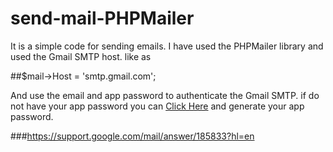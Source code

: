 # send-mail-PHPMailer

It is a simple code for sending emails. I have used the PHPMailer library and used the Gmail SMTP host. like as 

 ##$mail->Host       = 'smtp.gmail.com';   
 
And use the email and app password to authenticate the Gmail SMTP. if do not have your app password you can <a href="https://support.google.com/mail/answer/185833?hl=en">Click Here</a> and generate your app password.

###https://support.google.com/mail/answer/185833?hl=en


